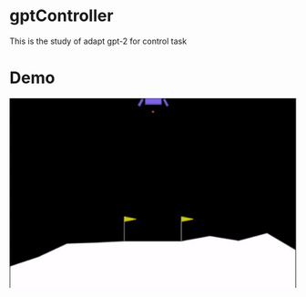 # gptController
This is the study of adapt gpt-2 for control task

# Demo
![](https://github.com/MorningStarTM/gptController/blob/main/result/gpt-2.gif)
